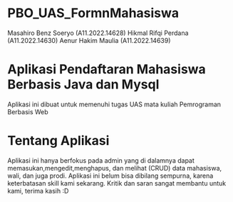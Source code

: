 # PBO_UAS_FormnMahasiswa
Masahiro Benz Soeryo (A11.2022.14628)
Hikmal Rifqi Perdana (A11.2022.14630)
Aenur Hakim Maulia (A11.2022.14639)

# Aplikasi Pendaftaran Mahasiswa Berbasis Java dan Mysql
Aplikasi ini dibuat untuk memenuhi tugas UAS mata kuliah Pemrograman Berbasis Web

# Tentang Aplikasi
Aplikasi ini hanya berfokus pada admin yang di dalamnya dapat memasukan,mengedit,menghapus, dan melihat (CRUD) data mahasiswa, wali, dan juga prodi.
Aplikasi ini belum bisa dibilang sempurna, karena keterbatasan skill kami sekarang. Kritik dan saran sangat membantu untuk kami, terima kasih :D
